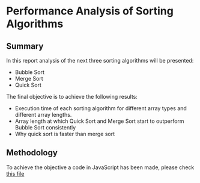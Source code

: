 # Performance Analysis of Sorting Algorithms

## Summary

In this report analysis of the next three sorting algorithms will be presented:
- Bubble Sort 
- Merge Sort 
- Quick Sort 

The final objective is to achieve the following results:
- Execution time of each sorting algorithm for different array types and different array lengths.
- Array length at which Quick Sort and Merge Sort start to outperform Bubble Sort consistently
- Why quick sort is faster than merge sort

## Methodology

To achieve the objective a code in JavaScript has been made, please check [this file](./main.js)